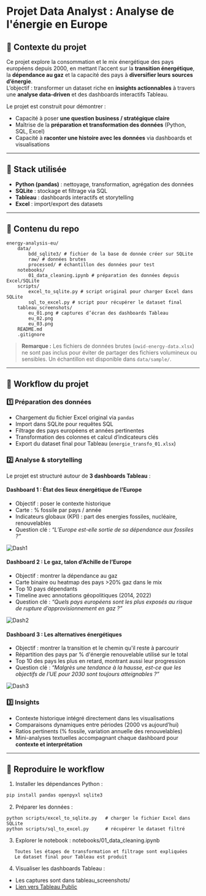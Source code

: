 # Projet Data Analyst : Analyse de l'énergie en Europe

## 🎯 Contexte du projet

Ce projet explore la consommation et le mix énergétique des pays européens depuis 2000, en mettant l’accent sur la **transition énergétique**, la **dépendance au gaz** et la capacité des pays à **diversifier leurs sources d’énergie**.  
L’objectif : transformer un dataset riche en **insights actionnables** à travers une **analyse data-driven** et des dashboards interactifs Tableau.

Le projet est construit pour démontrer :
- Capacité à poser **une question business / stratégique claire**
- Maîtrise de la **préparation et transformation des données** (Python, SQL, Excel)
- Capacité à **raconter une histoire avec les données** via dashboards et visualisations

---

## 🧰 Stack utilisée

- **Python (pandas)** : nettoyage, transformation, agrégation des données  
- **SQLite** : stockage et filtrage via SQL  
- **Tableau** : dashboards interactifs et storytelling  
- **Excel** : import/export des datasets

---

## 📂 Contenu du repo
```
energy-analysis-eu/
    data/
        bdd_sqlite3/ # fichier de la base de donnée créer sur SQLite
        raw/ # données brutes
        processed/ # échantillon des données pour test
    notebooks/
        01_data_cleaning.ipynb # préparation des données depuis Excel/SQLite
    scripts/
        excel_to_sqlite.py # script original pour charger Excel dans SQLite
        sql_to_excel.py # script pour récupérer le dataset final
    tableau_screenshots/
        eu_01.png # captures d’écran des dashboards Tableau
        eu_02.png
        eu_03.png
    README.md
    .gitignore
```

> **Remarque :** Les fichiers de données brutes (`owid-energy-data.xlsx`) ne sont pas inclus pour éviter de partager des fichiers volumineux ou sensibles. Un échantillon est disponible dans `data/sample/`.

---

## 📖 Workflow du projet

### 1️⃣ Préparation des données
- Chargement du fichier Excel original via `pandas`
- Import dans SQLite pour requêtes SQL
- Filtrage des pays européens et années pertinentes
- Transformation des colonnes et calcul d’indicateurs clés
- Export du dataset final pour Tableau (`energie_transfo_01.xlsx`)

### 2️⃣ Analyse & storytelling

Le projet est structuré autour de **3 dashboards Tableau** :

#### Dashboard 1 : État des lieux énergétique de l’Europe
- Objectif : poser le contexte historique
- Carte : % fossile par pays / année
- Indicateurs globaux (KPI) : part des energies fossiles, nucléaire, renouvelables
- Question clé : *“L’Europe est-elle sortie de sa dépendance aux fossiles ?”*

![Dash1](tableau_screenshots/eu_01.png)

#### Dashboard 2 : Le gaz, talon d’Achille de l’Europe
- Objectif : montrer la dépendance au gaz
- Carte binaire ou heatmap des pays >20% gaz dans le mix
- Top 10 pays dépendants
- Timeline avec annotations géopolitiques (2014, 2022)
- Question clé : *“Quels pays européens sont les plus exposés au risque de rupture d’approvisionnement en gaz ?”*

![Dash2](tableau_screenshots/eu_02.png)

#### Dashboard 3 : Les alternatives énergétiques
- Objectif : montrer la transition et le chemin qu'il reste à parcourir
- Répartition des pays par % d'énergie renouvelable utilisé sur le total
- Top 10 des pays les plus en retard, montrant aussi leur progression
- Question clé : *“Malgrès une tendance à la hausse, est-ce que les objectifs de l'UE pour 2030 sont toujours atteignables ?”*

![Dash3](tableau_screenshots/eu_03.png)

### 3️⃣ Insights
- Contexte historique intégré directement dans les visualisations  
- Comparaisons dynamiques entre périodes (2000 vs aujourd’hui)  
- Ratios pertinents (% fossile, variation annuelle des renouvelables)  
- Mini-analyses textuelles accompagnant chaque dashboard pour **contexte et interprétation**

---

## 🚀 Reproduire le workflow

1. Installer les dépendances Python :  
```bash
pip install pandas openpyxl sqlite3
```
2. Préparer les données :
```
python scripts/excel_to_sqlite.py   # charger le fichier Excel dans SQLite
python scripts/sql_to_excel.py      # récupérer le dataset filtré
```

3. Explorer le notebook : notebooks/01_data_cleaning.ipynb
```
   Toutes les étapes de transformation et filtrage sont expliquées
   Le dataset final pour Tableau est produit
```

4. Visualiser les dashboards Tableau :
-  Les captures sont dans tableau_screenshots/
- [Lien vers Tableau Public](https://public.tableau.com/views/Project_Energy_EU_Story/Story1?:language=fr-FR&:sid=&:redirect=auth&:display_count=n&:origin=viz_share_link)


